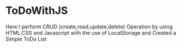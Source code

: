 # ToDoWithJS

Here I perform CRUD (create,read,update,delete) Operation by using HTML,CSS and Javascript with the use of LocalStorage and Created a Simple ToDo List 
